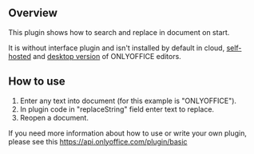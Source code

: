 ## Overview

This plugin shows how to search and replace in document on start.

It is without interface plugin and isn't installed by default in cloud, [self-hosted](https://github.com/ONLYOFFICE/DocumentServer) and [desktop version](https://github.com/ONLYOFFICE/DesktopEditors) of ONLYOFFICE editors. 

## How to use

1. Enter any text into document (for this example is "ONLYOFFICE").
2. In plugin code in "replaceString" field enter text to replace.
3. Reopen a document.

If you need more information about how to use or write your own plugin, please see this https://api.onlyoffice.com/plugin/basic